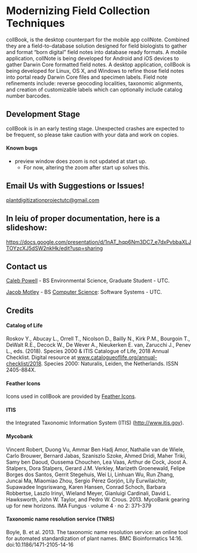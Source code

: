 # Modernizing Field Collection Techniques

collBook, is the desktop counterpart for the mobile app collNote. Combined they are a field-to-database solution designed for field biologists to gather and format “born digital” field notes into database ready formats. A mobile application, collNote is being developed for Android and iOS devices to gather Darwin Core formatted field notes. A desktop application, collBook is being developed for Linux, OS X, and Windows to refine those field notes into portal ready Darwin Core files and specimen labels. Field note refinements include: reverse geocoding localities, taxonomic alignments, and creation of customizable labels which can optionally include catalog number barcodes.

## Development Stage

collBook is in an early testing stage. Unexpected crashes are expected to be frequent, so please take caution with your data and work on copies.

#### Known bugs
- preview window does zoom is not updated at start up.
  - For now, altering the zoom after start up solves this.

## Email Us with Suggestions or Issues!

plantdigitizationprojectutc@gmail.com

## In leiu of proper documentation, here is a slideshow:
https://docs.google.com/presentation/d/1nAT_hqp6Nm3DC7_e7dxPvbbaXLJTOYzcXJ5dSW2nkHk/edit?usp=sharing

## Contact us

[Caleb Powell](https://github.com/CapPow) - BS Environmental Science, Graduate Student - UTC.

[Jacob Motley](https://www.linkedin.com/in/jacob-motley-b627a1152) - BS [Computer Science](https://github.com/j-h-m): Software Systems - UTC.

## Credits

#### Catalog of Life
Roskov Y., Abucay L., Orrell T., Nicolson D., Bailly N., Kirk P.M., Bourgoin T., DeWalt R.E., Decock W., De Wever A., Nieukerken E. van, Zarucchi J., Penev L., eds. (2018). Species 2000 & ITIS Catalogue of Life, 2018 Annual Checklist. Digital resource at www.catalogueoflife.org/annual-checklist/2018. Species 2000: Naturalis, Leiden, the Netherlands. ISSN 2405-884X.

#### Feather Icons
Icons used in collBook are provided by [Feather Icons](https://github.com/feathericons/feather).

#### ITIS
the Integrated Taxonomic Information System (ITIS) (http://www.itis.gov).

#### Mycobank
Vincent Robert, Duong Vu, Ammar Ben Hadj Amor, Nathalie van de Wiele, Carlo Brouwer, Bernard Jabas, Szaniszlo Szoke, Ahmed Dridi, Maher Triki, Samy ben Daoud, Oussema Chouchen, Lea Vaas, Arthur de Cock, Joost A. Stalpers, Dora Stalpers, Gerard J.M. Verkley, Marizeth Groenewald, Felipe Borges dos Santos, Gerrit Stegehuis, Wei Li, Linhuan Wu, Run Zhang, Juncai Ma, Miaomiao Zhou, Sergio Pérez Gorjón, Lily Eurwilaichitr, Supawadee Ingsriswang, Karen Hansen, Conrad Schoch, Barbara Robbertse, Laszlo Irinyi, Wieland Meyer, Gianluigi Cardinali, David L. Hawksworth, John W. Taylor, and Pedro W. Crous. 2013. MycoBank gearing up for new horizons. IMA Fungus · volume 4 · no 2: 371–379 

#### Taxonomic name resolution service (TNRS)
Boyle, B. et al. 2013. The taxonomic name resolution service: an online tool for automated standardization of plant names. BMC Bioinformatics 14:16. doi:10.1186/1471-2105-14-16
